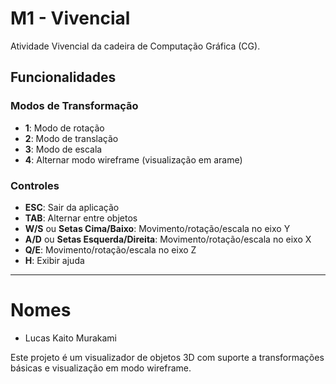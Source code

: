# M1 - Vivencial

Atividade Vivencial da cadeira de Computação Gráfica (CG).

## Funcionalidades

### Modos de Transformação
- **1**: Modo de rotação
- **2**: Modo de translação
- **3**: Modo de escala
- **4**: Alternar modo wireframe (visualização em arame)

### Controles
- **ESC**: Sair da aplicação
- **TAB**: Alternar entre objetos
- **W/S** ou **Setas Cima/Baixo**: Movimento/rotação/escala no eixo Y
- **A/D** ou **Setas Esquerda/Direita**: Movimento/rotação/escala no eixo X
- **Q/E**: Movimento/rotação/escala no eixo Z
- **H**: Exibir ajuda

---

# Nomes 

- Lucas Kaito Murakami

Este projeto é um visualizador de objetos 3D com suporte a transformações básicas e visualização em modo wireframe.
